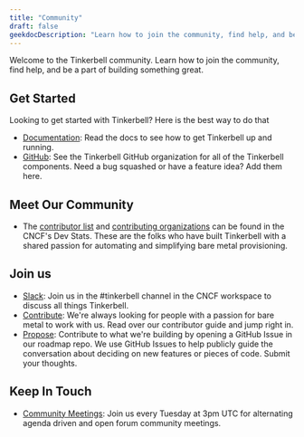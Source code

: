 ```yaml
---
title: "Community"
draft: false
geekdocDescription: "Learn how to join the community, find help, and be a part of building something great."
---
```


Welcome to the Tinkerbell community. Learn how to join the community, find help, and be a part of building something great.

## Get Started

Looking to get started with Tinkerbell? Here is the best way to do that

- [Documentation](/docs): Read the docs to see how to get Tinkerbell up and running.
- [GitHub](https://github.com/tinkerbell/): See the Tinkerbell GitHub organization for all of the Tinkerbell components. Need a bug squashed or have a feature idea? Add them here.

## Meet Our Community

- The [contributor list](https://tinkerbell.devstats.cncf.io/d/9/developer-activity-counts-by-repository-group-table?orgId=1) and [contributing organizations](https://tinkerbell.devstats.cncf.io/d/5/companies-table?orgId=1) can be found in the CNCF's Dev Stats. These are the folks who have built Tinkerbell with a shared passion for automating and simplifying bare metal provisioning.

## Join us

- [Slack](https://cloud-native.slack.com/archives/C01SRB41GMT): Join us in the #tinkerbell channel in the CNCF workspace to discuss all things Tinkerbell.
- [Contribute](/docs/reference/contributing): We're always looking for people with a passion for bare metal to work with us. Read over our contributor guide and jump right in.
- [Propose](https://github.com/tinkerbell/roadmap): Contribute to what we're building by opening a GitHub Issue in our roadmap repo. We use GitHub Issues to help publicly guide the conversation about deciding on new features or pieces of code. Submit your thoughts.

## Keep In Touch

- [Community Meetings](https://docs.google.com/document/d/1Hmqrhj2rPjZ5W0DvRynFNY2cJq6jFCbNOc4p26U5Dgg/edit?usp=sharing): Join us every Tuesday at 3pm UTC for alternating agenda driven and open forum community meetings.
